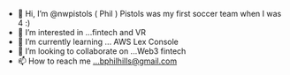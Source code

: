 - 👋 Hi, I’m @nwpistols ( Phil ) Pistols was my first soccer team when I was 4 :)
- 👀 I’m interested in ...fintech and VR
- 🌱 I’m currently learning ...  AWS Lex Console
- 💞️ I’m looking to collaborate on ...Web3 fintech
- 📫 How to reach me ...bphilhills@gmail.com

<!---
nwpistols/nwpistols is a ✨ special ✨ repository because its `README.md` (this file) appears on your GitHub profile.
You can click the Preview link to take a look at your changes.
--->
